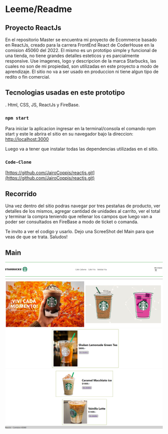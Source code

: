 # Leeme/Readme

## Proyecto ReactJs

En el repositorio Master se encuentra mi proyecto de Ecommerce basado en ReactJs, creado para la carrera FrontEnd React de CoderHouse en la comision 45060 del 2022. El mismo es un prototipo simple y funcional de una tienda, no tiene grandes detalles esteticos y es parcialmente responsive. Use imagenes, logo y descripcion de la marca Starbucks, las cuales no son de mi propiedad, son utilizadas en este proyecto a modo de aprendizaje. El sitio no va a ser usado en produccion ni tiene algun tipo de redito o fin comercial.

## Tecnologias usadas en este prototipo
. Html, CSS, JS, ReactJs y FireBase.

### `npm start`

Para iniciar la aplicacion ingresar en la terminal/consola el comando npm start y este le abrira el sitio en su navegador bajo la direccion:\
[http://localhost:3000](http://localhost:3000)

Luego va a tener que instalar todas las dependencias utilizadas en el sitio.

### `Code-Clone`
[https://github.com/JairoCoppis/reactjs.git](https://github.com/JairoCoppis/reactjs.git)

## Recorrido

Una vez dentro del sitio podras navegar por tres pestañas de producto, ver detalles de los mismos, agregar cantidad de unidades al carrito, ver el total y terminar la compra teniendo que rellenar los campos que luego van a poder ser consultados en FireBase a modo de ticket o comanda. 


Te invito a ver el codigo y usarlo. Dejo una ScreeShot del Main para que veas de que se trata. Saludos!

## Main

![1. ](./public/img/1.png)
![2. ](./public/img/1.2.png)
![3. ](./public/img/1.3.png)
